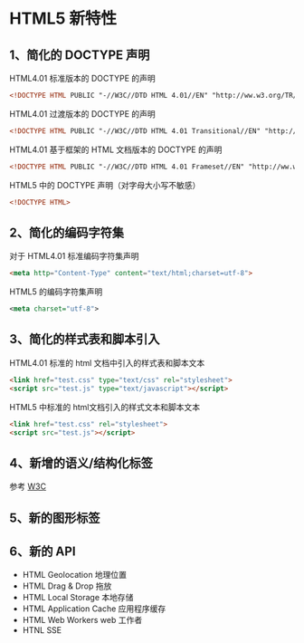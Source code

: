 # HTML5 新特性


## 1、简化的 DOCTYPE 声明
HTML4.01 标准版本的 DOCTYPE 的声明
```xml
<!DOCTYPE HTML PUBLIC "-//W3C//DTD HTML 4.01//EN" "http://ww.w3.org/TR/html4/strict.dtd"> 
```
HTML4.01 过渡版本的 DOCTYPE 的声明
```xml
<!DOCTYPE HTML PUBLIC "-//W3C//DTD HTML 4.01 Transitional//EN" "http://ww.w3.org/TR/html4/loose.dtd"> 
```
HTML4.01 基于框架的 HTML 文档版本的 DOCTYPE 的声明
```xml
<!DOCTYPE HTML PUBLIC "-//W3C//DTD HTML 4.01 Frameset//EN" "http://ww.w3.org/TR/html4/frameset.dtd"> 
```
HTML5 中的 DOCTYPE 声明（对字母大小写不敏感）
```xml
<!DOCTYPE HTML>
```

## 2、简化的编码字符集
对于 HTML4.01 标准编码字符集声明
```html
<meta http="Content-Type" content="text/html;charset=utf-8">
```
HTML5 的编码字符集声明
```xml
<meta charset="utf-8">
```

## 3、简化的样式表和脚本引入
HTML4.01 标准的 html 文档中引入的样式表和脚本文本
```html
<link href="test.css" type="text/css" rel="stylesheet"> 
<script src="test.js" type="text/javascript"></script>
```
HTML5 中标准的 html文档引入的样式文本和脚本文本
```html
<link href="test.css" rel="stylesheet">
<script src="test.js"></script>
```

## 4、新增的语义/结构化标签
参考 [W3C](http://www.w3school.com.cn/tags/index.asp)

## 5、新的图形标签

## 6、新的 API
* HTML Geolocation 地理位置
* HTML Drag & Drop 拖放
* HTML Local Storage 本地存储
* HTML Application Cache 应用程序缓存
* HTML Web Workers web 工作者
* HTNL SSE

